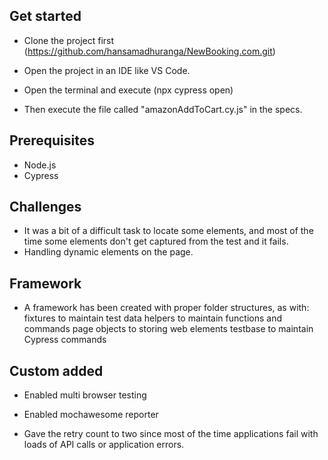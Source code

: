 ## Get started 

- Clone the project first (https://github.com/hansamadhuranga/NewBooking.com.git)

- Open the project in an IDE like VS Code.

- Open the terminal and execute (npx cypress open)

- Then execute the file called "amazonAddToCart.cy.js" in the specs.


## Prerequisites
- Node.js
- Cypress


## Challenges

- It was a bit of a difficult task to locate some elements, and most of the time some elements don't get captured from the test and it fails.
- Handling dynamic elements on the page.




## Framework

- A framework has been created with proper folder structures, as with: fixtures to maintain test data helpers to maintain functions and commands page objects to storing web elements testbase to maintain Cypress commands




## Custom added

- Enabled multi browser testing

- Enabled mochawesome reporter

- Gave the retry count to two since most of the time applications fail with loads of API calls or application errors.
